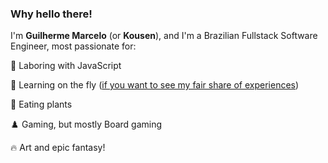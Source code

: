 ### Why hello there!

I'm **Guilherme Marcelo** (or **Kousen**), and I'm a Brazilian Fullstack Software Engineer, most passionate for:

:nut_and_bolt: Laboring with JavaScript

:rocket: Learning on the fly ([if you want to see my fair share of experiences](https://www.linkedin.com/in/guilherme-marcelo-luersen/))

:seedling: Eating plants

:chess_pawn: Gaming, but mostly Board gaming

:fire: Art and epic fantasy!
